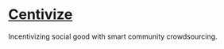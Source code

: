 # [Centivize](https://centivize.tech)

 Incentivizing social good with smart community crowdsourcing.
